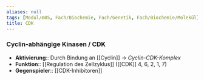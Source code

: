 ```yaml
---
aliases: null
tags: [Modul/m05, Fach/Biochemie, Fach/Genetik, Fach/Biochemie/Molekül]
title: CDK
---
```

### Cyclin-abhängige Kinasen / CDK
- **Aktivierung**:: Durch Bindung an [[Cyclin]] → *Cyclin-CDK-Komplex*
- **Funktion**:: [[Regulation des Zellzyklus]] ([[CDK]] 4, 6, 2, 1, 7)
- **Gegenspieler**:: [[CDK-Inhibitoren]]